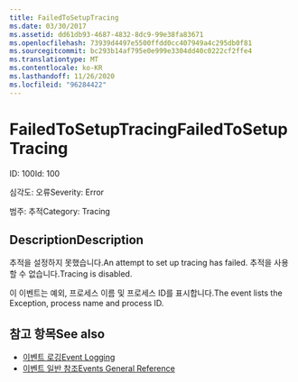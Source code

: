 ```yaml
---
title: FailedToSetupTracing
ms.date: 03/30/2017
ms.assetid: dd61db93-4687-4832-8dc9-99e38fa83671
ms.openlocfilehash: 73939d4497e5500ffdd0cc407949a4c295db0f81
ms.sourcegitcommit: bc293b14af795e0e999e3304dd40c0222cf2ffe4
ms.translationtype: MT
ms.contentlocale: ko-KR
ms.lasthandoff: 11/26/2020
ms.locfileid: "96284422"
---
```

# <a name="failedtosetuptracing"></a><span data-ttu-id="bb6a7-102">FailedToSetupTracing</span><span class="sxs-lookup"><span data-stu-id="bb6a7-102">FailedToSetupTracing</span></span>

<span data-ttu-id="bb6a7-103">ID: 100</span><span class="sxs-lookup"><span data-stu-id="bb6a7-103">Id: 100</span></span>  
  
 <span data-ttu-id="bb6a7-104">심각도: 오류</span><span class="sxs-lookup"><span data-stu-id="bb6a7-104">Severity: Error</span></span>  
  
 <span data-ttu-id="bb6a7-105">범주: 추적</span><span class="sxs-lookup"><span data-stu-id="bb6a7-105">Category: Tracing</span></span>  
  
## <a name="description"></a><span data-ttu-id="bb6a7-106">Description</span><span class="sxs-lookup"><span data-stu-id="bb6a7-106">Description</span></span>  

 <span data-ttu-id="bb6a7-107">추적을 설정하지 못했습니다.</span><span class="sxs-lookup"><span data-stu-id="bb6a7-107">An attempt to set up tracing has failed.</span></span> <span data-ttu-id="bb6a7-108">추적을 사용할 수 없습니다.</span><span class="sxs-lookup"><span data-stu-id="bb6a7-108">Tracing is disabled.</span></span>  
  
 <span data-ttu-id="bb6a7-109">이 이벤트는 예외, 프로세스 이름 및 프로세스 ID를 표시합니다.</span><span class="sxs-lookup"><span data-stu-id="bb6a7-109">The event lists the Exception, process name and process ID.</span></span>  
  
## <a name="see-also"></a><span data-ttu-id="bb6a7-110">참고 항목</span><span class="sxs-lookup"><span data-stu-id="bb6a7-110">See also</span></span>

- [<span data-ttu-id="bb6a7-111">이벤트 로깅</span><span class="sxs-lookup"><span data-stu-id="bb6a7-111">Event Logging</span></span>](index.md)
- [<span data-ttu-id="bb6a7-112">이벤트 일반 참조</span><span class="sxs-lookup"><span data-stu-id="bb6a7-112">Events General Reference</span></span>](events-general-reference.md)
